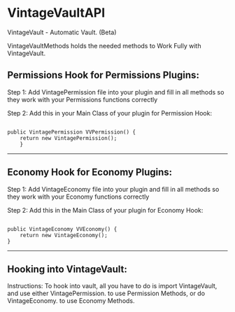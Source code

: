 # VintageVaultAPI
VintageVault - Automatic Vault. (Beta)

VintageVaultMethods holds the needed methods to Work Fully with VintageVault.

Permissions Hook for Permissions Plugins:
------------------------------------------------------------------------------------------------------------------------------------
Step 1: Add VintagePermission file into your plugin and fill in all methods so they work with your Permissions functions correctly

Step 2: Add this in your Main Class of your plugin for Permission Hook:

<code>
public VintagePermission VVPermission() {
    return new VintagePermission(); 
    }
</code>

------------------------------------------------------------------------------------------------------------------------------------



Economy Hook for Economy Plugins:
------------------------------------------------------------------------------------------------------------------------------------
Step 1: Add VintageEconomy file into your plugin and fill in all methods so they work with your Economy functions correctly

Step 2: Add this in the Main Class of your plugin for Economy Hook:

<code>
public VintageEconomy VVEconomy() {
    return new VintageEconomy();
}
</code>

------------------------------------------------------------------------------------------------------------------------------------


Hooking into VintageVault:
------------------------------------------------------------------------------------------------------------------------------------
Instructions:
To hook into vault, all you have to do is import VintageVault, and use either VintagePermission.<Method> to use Permission Methods, or do VintageEconomy.<Method> to use Economy Methods.

